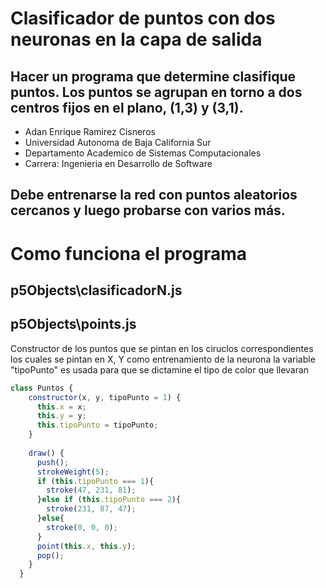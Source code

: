 # Clasificador de puntos con dos neuronas en la capa de salida
## Hacer un programa que determine clasifique puntos. Los puntos se agrupan en torno a dos centros fijos en el plano, (1,3) y (3,1).

- Adan Enrique Ramirez Cisneros
- Universidad Autonoma de Baja California Sur
- Departamento Academico de Sistemas Computacionales
- Carrera: Ingenieria en Desarrollo de Software

## Debe entrenarse la red con puntos aleatorios cercanos y luego probarse con varios más.

# Como funciona el programa
## p5Objects\clasificadorN.js

## p5Objects\points.js

Constructor de los puntos que se pintan en los ciruclos correspondientes los cuales se pintan en X, Y como entrenamiento de la neurona la variable "tipoPunto" es usada para que se dictamine el tipo de color que llevaran

```js
class Puntos {
    constructor(x, y, tipoPunto = 1) {
      this.x = x;
      this.y = y;
      this.tipoPunto = tipoPunto;
    }
  
    draw() {
      push();
      strokeWeight(5);
      if (this.tipoPunto === 1){
        stroke(47, 231, 81);
      }else if (this.tipoPunto === 2){
        stroke(231, 87, 47);
      }else{
        stroke(0, 0, 0);
      }
      point(this.x, this.y);
      pop();
    }
  }
```  